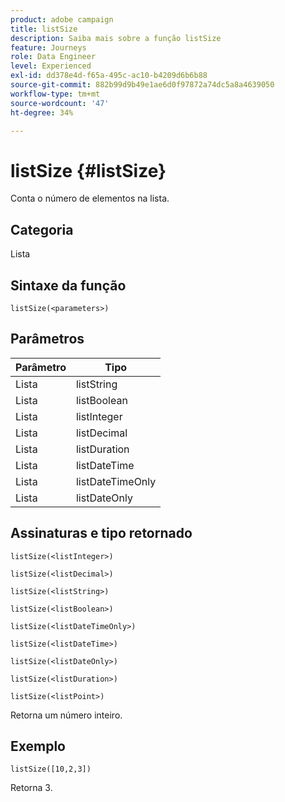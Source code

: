 ```yaml
---
product: adobe campaign
title: listSize
description: Saiba mais sobre a função listSize
feature: Journeys
role: Data Engineer
level: Experienced
exl-id: dd378e4d-f65a-495c-ac10-b4209d6b6b88
source-git-commit: 882b99d9b49e1ae6d0f97872a74dc5a8a4639050
workflow-type: tm+mt
source-wordcount: '47'
ht-degree: 34%

---
```


# listSize {#listSize}

Conta o número de elementos na lista.

## Categoria

Lista

## Sintaxe da função

`listSize(<parameters>)`

## Parâmetros

| Parâmetro | Tipo |
|-----------|------------------|
| Lista | listString |
| Lista | listBoolean |
| Lista | listInteger |
| Lista | listDecimal |
| Lista | listDuration |
| Lista | listDateTime |
| Lista | listDateTimeOnly |
| Lista | listDateOnly |

## Assinaturas e tipo retornado

`listSize(<listInteger>)`

`listSize(<listDecimal>)`

`listSize(<listString>)`

`listSize(<listBoolean>)`

`listSize(<listDateTimeOnly>)`

`listSize(<listDateTime>)`

`listSize(<listDateOnly>)`

`listSize(<listDuration>)`

`listSize(<listPoint>)`

Retorna um número inteiro.

## Exemplo

`listSize([10,2,3])`

Retorna 3.
